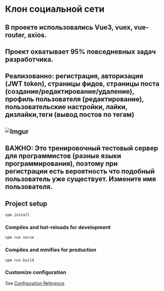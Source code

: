# Клон социальной сети

## В проекте использовались Vue3, vuex, vue-router, axios.
## Проект охватывает 95% повседневных задач разработчика.
## Реализованно: регистрация, авторизация (JWT token), страницы фидов, страницы поста (создание/редактирование/удаление), профиль пользователя (редактирование), пользовательские настройки, лайки, дизлайки,теги (вывод постов по тегам)

## ![Imgur](https://i.imgur.com/668eEbw.gif)

## ВАЖНО: Это тренировочный тестовый сервер для программистов (разные языки программирования), поэтому при регистрации есть вероятность что подобный пользователь уже существует. Измените имя пользователя.
## Project setup

```
npm install
```

### Compiles and hot-reloads for development

```
npm run serve
```

### Compiles and minifies for production

```
npm run build
```

### Customize configuration

See [Configuration Reference](https://cli.vuejs.org/config/).
